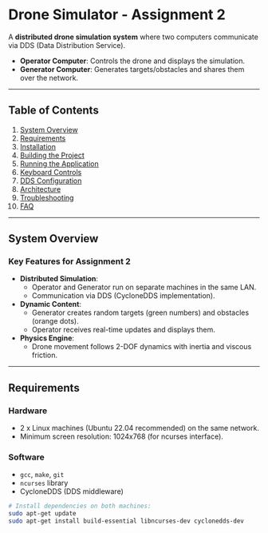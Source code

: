 # Drone Simulator - Assignment 2

A **distributed drone simulation system** where two computers communicate via DDS (Data Distribution Service).  
- **Operator Computer**: Controls the drone and displays the simulation.  
- **Generator Computer**: Generates targets/obstacles and shares them over the network.  

---

## Table of Contents
1. [System Overview](#system-overview)
2. [Requirements](#requirements)
3. [Installation](#installation)
4. [Building the Project](#building-the-project)
5. [Running the Application](#running-the-application)
6. [Keyboard Controls](#keyboard-controls)
7. [DDS Configuration](#dds-configuration)
8. [Architecture](#architecture)
9. [Troubleshooting](#troubleshooting)
10. [FAQ](#faq)

---

## System Overview
### Key Features for Assignment 2
- **Distributed Simulation**:  
  - Operator and Generator run on separate machines in the same LAN.  
  - Communication via DDS (CycloneDDS implementation).  
- **Dynamic Content**:  
  - Generator creates random targets (green numbers) and obstacles (orange dots).  
  - Operator receives real-time updates and displays them.  
- **Physics Engine**:  
  - Drone movement follows 2-DOF dynamics with inertia and viscous friction.  

---

## Requirements
### Hardware
- 2 x Linux machines (Ubuntu 22.04 recommended) on the same network.  
- Minimum screen resolution: 1024x768 (for ncurses interface).  

### Software
- `gcc`, `make`, `git`  
- `ncurses` library  
- CycloneDDS (DDS middleware)  

```bash
# Install dependencies on both machines:
sudo apt-get update
sudo apt-get install build-essential libncurses-dev cyclonedds-dev